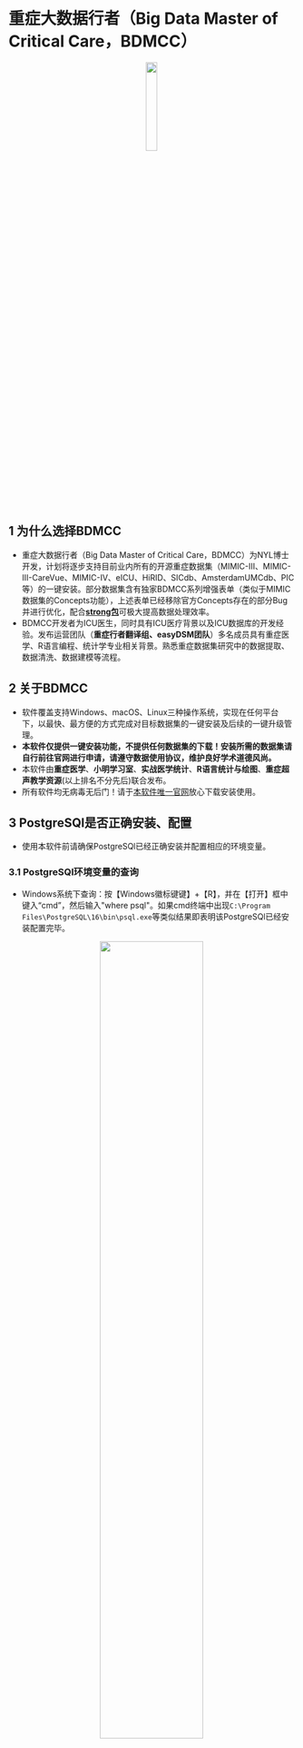 # 重症大数据行者（Big Data Master of Critical Care，BDMCC）
<p align="center">
  <img src="https://raw.githubusercontent.com/ningyile/BDMCC_APP/main/img/mac_logo.png" width="20%" height="20%" />
</p>

## 1 为什么选择BDMCC

- 重症大数据行者（Big Data Master of Critical Care，BDMCC）为NYL博士开发，计划将逐步支持目前业内所有的开源重症数据集（MIMIC-III、MIMIC-III-CareVue、MIMIC-IV、eICU、HiRID、SICdb、AmsterdamUMCdb、PIC等）的一键安装。部分数据集含有独家BDMCC系列增强表单（类似于MIMIC数据集的Concepts功能），上述表单已经移除官方Concepts存在的部分Bug并进行优化，配合[**strong包**](https://github.com/ningyile/strongInstall_pkg)可极大提高数据处理效率。
- BDMCC开发者为ICU医生，同时具有ICU医疗背景以及ICU数据库的开发经验。发布运营团队（**重症行者翻译组、easyDSM团队**）多名成员具有重症医学、R语言编程、统计学专业相关背景。熟悉重症数据集研究中的数据提取、数据清洗、数据建模等流程。

## 2 关于BDMCC

- 软件覆盖支持Windows、macOS、Linux三种操作系统，实现在任何平台下，以最快、最方便的方式完成对目标数据集的一键安装及后续的一键升级管理。
- **本软件仅提供一键安装功能，不提供任何数据集的下载！安装所需的数据集请自行前往官网进行申请，请遵守数据使用协议，维护良好学术道德风尚。**
- 本软件由**重症医学**、**小明学习室**、**实战医学统计**、**R语言统计与绘图**、**重症超声教学资源**(以上排名不分先后)联合发布。
- 所有软件均无病毒无后门！请于[本软件唯一官网](https://github.com/ningyile/BDMCC_APP/releases)放心下载安装使用。

## 3 PostgreSQl是否正确安装、配置
- 使用本软件前请确保PostgreSQl已经正确安装并配置相应的环境变量。
### 3.1 PostgreSQl环境变量的查询
- Windows系统下查询：按【Windows徽标键键】+【R】，并在【打开】框中键入“cmd”，然后输入"where psql"。如果cmd终端中出现`C:\Program Files\PostgreSQL\16\bin\psql.exe`等类似结果即表明该PostgreSQl已经安装配置完毕。
<p align="center">
  <img src="https://raw.githubusercontent.com/ningyile/BDMCC_APP/main/img/env_01.png" width="60%" height="60%" />
</p>

- macOS与Linux系统下查询：打开终端，然后输入"which psql"。如果终端中出现`/usr/local/bin/psql`等类似结果即表明该PostgreSQl已经安装配置完毕。
<p align="center">
  <img src="https://raw.githubusercontent.com/ningyile/BDMCC_APP/main/img/env_02.png" width="60%" height="60%" />
</p>

### 3.2 PostgreSQl在三大系统下的安装及配置。
- 若在上述查询中未能返回有效的结果，则证明PostgreSQl未安装或未正确配置。具体解决方案请看第一部分的视频教程。
  
## 4 BDMCC下载安装说明
- 请根据操作系统及芯片选择下载安装相应的程序文件。
### 4.1 Windows系统下载安装说明
- Windows系统仅支持Win10 2004及其后续版本（包括Win11）的X64架构，目前仅在Win10 22H2版本进行了测试。Windows系统查看版本的方法：按"Windows徽标键键"+"R"，并在“打开”框中键入“winver”，然后选择"确定"。如符合上述条件请下载安装`BDMCC_1.0.1_x64-setup.exe`。**请注意安装路径使用英文字母**。
### 4.2 macOS系统下载安装说明
- macOS Intel与M1/M2系列芯片的设备在安装后首次启动BDMCC软件时均会提示:`无法打开BDMCC.app，因为无法验证开发者`。请单击【取消】并使用如下方法解决：

    - 打开【终端】，在终端中输入下列代码，以开启“任何来源”。
    ```bash
    sudo spctl  --master-disable
    ```
	
    - 单击选择菜单：接着打开【系统偏好设置】，选择【安全性与隐私】，选择【通用】，可以看到【任何来源】已经选定。
    
    <p align="center">
      <img src="https://raw.githubusercontent.com/ningyile/BDMCC_APP/main/img/mac_01.png" width="60%" height="60%" />
    </p>
    
    - 窗口底部允许从以下位置下载的App会看到：已阻止使用“BDMCC”，因为来自身份不明的开发者。点击后面的【仍要打开】按钮。
    
    <p align="center">
      <img src="https://raw.githubusercontent.com/ningyile/BDMCC_APP/main/img/mac_02.png" width="60%" height="60%" />
    </p>
    <p align="center">
      <img src="https://raw.githubusercontent.com/ningyile/BDMCC_APP/main/img/mac_03.png" width="60%" height="60%" />
    </p>
    
    - 在弹出的确认弹窗中，点击【打开】按钮即可。
    <p align="center">
      <img src="https://raw.githubusercontent.com/ningyile/BDMCC_APP/main/img/mac_04.png" width="60%" height="60%" />
    </p>

    - 如果发现还是显示“已损坏，无法打开。您应该将它移到废纸篓”。请单击【取消】。接下来在终端粘贴复制输入命令：
    ```bash
    sudo xattr -r -d com.apple.quarantine /Applications/BDMCC.app
    ```
    <p align="center">
      <img src="https://raw.githubusercontent.com/ningyile/BDMCC_APP/main/img/mac_06.png" width="60%" height="60%" />
    </p>
    
- macOS Intel系列芯片请下载安装`BDMCC_1.0.1_x64.dmg`。理论上支持Big Sur以后的版本，目前仅在10代Intel芯片的Big Sur 11.6.1版本上进行了测试。

- macOS M1/M2系列芯片请下载安装`BDMCC_1.0.1_aarch64.dmg`。理论上支持Big Sur以后的版本，目前仅在M2 Max的Sonoma 14.1.1版本上进行了测试，建议将系统更新至最新版使用。
### 4.3 Linux系统下载安装说明
- Linux系统理论上支持所有Debian系发行版系统，目前仅在Ubuntu LTS 22.04版本进行了测试，如果在Linux上使用，强烈建议使用Ubuntu系统，其他发行版Linux不保证可正常运行。Linux系统请下载`BDMCC_1.0.1_amd64.deb`后，于所在路径开启终端，然后在终端下键入以下命令(xxxxxx修改为相应的BDMCC的版本号)即可完成安装：
```bash
sudo dpkg -i BDMCC_xxxxxx_amd64.deb
```
## 5 BDMCC使用说明

### 5.1 配置软件账户密码

- 打开软件后填写 PostgreSQL的账户和密码，如填写正确会有相应的提示。

### 5.2 选择数据集文件路径
- 选择数据集文件所在的路径（注意是**上一级路径**，本例中数据集文件路径为桌面的database文件夹，使用上一级目录在安装不同数据集时可以避免频繁切换数据文件夹）。数据集安装文件对应的文件夹对应关系如下表：

  | 数据集            | 版本号 | 对应的子一级（相对于上一级路径database）文件夹 |
  | ----------------- | ------ | ---------------------------------------------- |
  | MIMIC-III-Demo    | V1.4   | mimic-iii-clinical-database-demo-1.4           |
  | MIMIC-III         | V1.4   | mimic-iii-clinical-database-1.4                |
  | MIMIC-III-CareVue | V1.4   | mimic-iii-clinical-database-carevue-subset-1.4 |
  | MIMIC-IV          | V2.0   | mimic-iv-2.0                                   |
  | eICU              | V2.0   | eicu-collaborative-research-database-2.0       |

<p align="center">
  <img src="https://raw.githubusercontent.com/ningyile/BDMCC_APP/main/img/dir_tree_01.png" width="100%" height="100%" />
</p>


### 5.3 数据文件的目录结构
- 各个文件夹的目录树结构严格按照Physionet官网中原始数据文件的目录结构。如下图，以**MIMIC-IV V2.0为例 **，[官网](https://www.physionet.org/content/mimiciv/2.0/#files-panel)和下载的本地数据文件树目录结构需要完全保持一致。此外，在安装前BDMCC软件还会对原始的数据文件进行校验，以确定数据的准确性和唯一性。如文件校验未通过，则安装无法继续进行。
<p align="center">
  <img src="https://raw.githubusercontent.com/ningyile/BDMCC_APP/main/img/dir_tree_02.png" width="80%" height="80%" />
</p>
### 5.4 数据集安装的模块选择

- 各个文上述数据集大多包含三个模块：Base、Concepts和BDMCC（本软件构建的系列增强型表单）模块。其中Base是将数据文件拷贝至相应的数据集；Concepts模块则是官方在Base模块基础上进行进一步计算获取的表单如SOFA、APS评分等表单；BDMCC系列增强型表单则包含文章数据分析时的研究队列人群所需的常用数据，优化了官方Concepts中的部分bug，配合使用可大大减少代码量同时提高数据提取的效率。故上述模块安装顺序依次是Base、Concepts和BDMCC。当所依赖的模块不存在时，后续的模块无法进行安装，故选择模块时应根据设备上数据集模块的安装情况进行选择。

### 5.5 数据集占用磁盘空间情况
- 重症数据集会占用大量的磁盘空间。BDMCC软件在安装对应的数据集之前会校验PostgreSQL的数据路径的剩余空间，当磁盘剩余空间小于目标数据集所需的空间时，安装则难以为继。在不同系统中所占空间大小不一（相差不会很大），故BDMCC软件中设定的空间大小在原来基础上留3GB左右作为冗余空间。BDMCC软件中各数据集以及各模块设定的磁盘空间情况如下表：

  | 数据集            | 版本号 | Base模块 | Concepts模块 |
  | ----------------- | ------ | -------- | ------------ |
  | MIMIC-III-Demo    | V1.4   |          |              |
  | MIMIC-III         | V1.4   | 75 GB    | 4 GB         |
  | MIMIC-III-CareVue | V1.4   | 38 GB    | 3 GB         |
  | MIMIC-IV          | V2.0   | 98 GB    | 9 GB         |
  | eICU              | V2.0   | 55 GB    | 6 GB         |


### 5.6 数据集安装时间
- BDMCC软件具有极高的执行效率和性能。以10代intel CPU 10850K、内存64G的macOS为例，各数据集和模块的安装时间如下表：

	| 数据集            | 版本号 | Base模块 | Concepts模块 |
  | ----------------- | ------ | -------- | ------------ |
  | MIMIC-III-Demo    | V1.4   |          |              |
  | MIMIC-III         | V1.4   | 53 min   | 20 min       |
  | MIMIC-III-CareVue | V1.4   | 22 min   | 7 min        |
  | MIMIC-IV          | V2.0   | 54 min   | 55 min       |
  | eICU              | V2.0   | 15 min   | 21 min       |
  
## 6 各系统运行截图

- Windows下默认主题、中文语言
<p align="center">
  <img src="https://raw.githubusercontent.com/ningyile/BDMCC_APP/main/img/win_run_01.png" width="80%" height="80%" />
</p>

- macOS下默认主题、中文语言
<p align="center">
  <img src="https://raw.githubusercontent.com/ningyile/BDMCC_APP/main/img/mac_run_01.png" width="80%" height="80%" />
</p>

- Linux系统暗黑主题、英文语言
<p align="center">
  <img src="https://raw.githubusercontent.com/ningyile/BDMCC_APP/main/img/linux_run_01.png" width="80%" height="80%" />
</p>

## 7 更新日志
- **V1.0.1** 支持MIMIC-III-Demo V1.4、MIMIC-III V1.4、MIMIC-III-CareVue V1.4、MIMIC-IV V2.0、eICU V2.0数据集安装。其中MIMIC-III V1.4、MIMIC-III-CareVue V1.4、MIMIC-IV V2.0含增强型系列表单BDMCC（目前只包含bdmcc_population，后续会陆续更新），可有效减少后期R语言代码。
